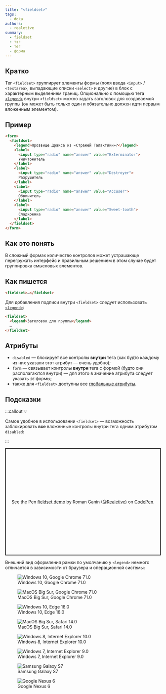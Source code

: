 ```yaml
---
title: "<fieldset>"
tags:
  - doka
authors:
  - realetive
summary:
  - fieldset
  - тэг
  - тег
  - форма
---
```


## Кратко

Тег `<fieldset>` группирует элементы формы (поля ввода `<input>` / `<textarea>`, выпадающие списки `<select>` и другие) в блок с характерным выделением границ. Опционально с помощью тега [`<legend>`](/html/doka/legend) внутри `<fieldset>` можно задать заголовок для создаваемой группы (он может быть только один и обязательно должен идти первым вложенным элементом).

## Пример

```html
<form>
  <fieldset>
    <legend>Прозвище Дракса из «Стражей Галактики»?</legend>
    <label>
      <input type="radio" name="answer" value="Exterminator">
      Уничтожитель
    </label>
    <label>
      <input type="radio" name="answer" value="Destroyer">
      Разрушитель
    </label>
    <label>
      <input type="radio" name="answer" value="Accuser">
      Обвинитель
    </label>
    <label>
      <input type="radio" name="answer" value="Sweet-tooth">
      Сладкоежка
    </label>
  </fieldset>
</form>
```

## Как это понять

В сложный формах количество контролов может устрашающе перегружать интерфейс и правильным решением в этом случае будет группировка смысловых элементов.

## Как пишется

```html
<fieldset>…</fieldset>
```

Для добавления подписи внутри `<fieldset>` следует использовать [`<legend>`](/html/doka/legend):

```html
<fieldset>
  <legend>Заголовок для группы</legend>
  …
</fieldset>
```

## Атрибуты

- `disabled` — блокирует все контролы __внутри__ тега (как будто каждому из них указали этот атрибут — очень удобно);
- `form` — связывает контролы __внутри__ тега с формой (будто они располагаются внутри) — для этого в значение атрибута следует указать `id` формы;
- также для `<fieldset>` доступны все [глобальные атрибуты](/html/global-attrs).

## Подсказки

:::callout 💡

Самое удобное в использовании `<fieldset>` — возможность заблокировать __все__ вложенные контролы внутри тега одним атрибутом `disabled`:

:::

<p class="codepen" data-height="347" data-theme-id="light" data-default-tab="result" data-user="Realetive" data-slug-hash="RwGNEmp" data-preview="true" style="height: 347px; box-sizing: border-box; display: flex; align-items: center; justify-content: center; border: 2px solid; margin: 1em 0; padding: 1em;" data-pen-title="fieldset demo">
  <span>See the Pen <a href="https://codepen.io/Realetive/pen/RwGNEmp">
  fieldset demo</a> by Roman Ganin (<a href="https://codepen.io/Realetive">@Realetive</a>)
  on <a href="https://codepen.io">CodePen</a>.</span>
</p>
<script async src="https://static.codepen.io/assets/embed/ei.js"></script>

Внешний вид оформления рамки по умолчанию у `<legend>` немного отличается в зависимости от браузера и операционной системы:

<section class="section section_column_2">
  <figure class="section__item">
    <img src="images/win-10-chrome-71.png" alt="Windows 10, Google Chrome 71.0">
    <figcaption>Windows 10, Google Chrome 71.0</figcaption>
  </figure>
  <figure class="section__item">
    <img src="images/mac-chrome-71.png" alt="MacOS Big Sur, Google Chrome 71.0">
    <figcaption>MacOS Big Sur, Google Chrome 71.0</figcaption>
  </figure>
  <figure class="section__item">
    <img src="images/win-10-edge-18.png" alt="Windows 10, Edge 18.0">
    <figcaption>Windows 10, Edge 18.0</figcaption>
  </figure>
  <figure class="section__item">
    <img src="images/mac-safari-14.jpg" alt="MacOS Big Sur, Safari 14.0">
    <figcaption>MacOS Big Sur, Safari 14.0</figcaption>
  </figure>
  <figure class="section__item">
    <img src="images/win-8-ie10.png" alt="Windows 8, Internet Explorer 10.0">
    <figcaption>Windows 8, Internet Explorer 10.0</figcaption>
  </figure>
  <figure class="section__item">
    <img src="images/win-7-ie9.png" alt="Windows 7, Internet Explorer 9.0">
    <figcaption>Windows 7, Internet Explorer 9.0</figcaption>
  </figure>
  <figure class="section__item">
    <img src="images/samsung-galaxy.png" alt="Samsung Galaxy S7">
    <figcaption>Samsung Galaxy S7</figcaption>
  </figure>
  <figure class="section__item">
    <img src="images/google-nexus.png" alt="Google Nexus 6">
    <figcaption>Google Nexus 6</figcaption>
  </figure>
</section>
